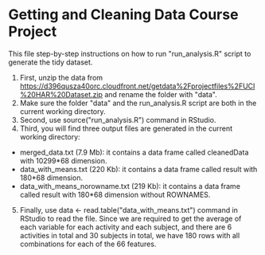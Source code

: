 Getting and Cleaning Data Course Project
========================================
This file step-by-step instructions on how to run "run_analysis.R" script to generate the tidy dataset.  

1. First, unzip the data from https://d396qusza40orc.cloudfront.net/getdata%2Fprojectfiles%2FUCI%20HAR%20Dataset.zip and rename the folder with "data".  
2. Make sure the folder "data" and the run_analysis.R script are both in the current working directory.  
3. Second, use source("run_analysis.R") command in RStudio.  
4. Third, you will find three output files are generated in the current working directory:  
  + merged_data.txt (7.9 Mb): it contains a data frame called cleanedData with 10299*68 dimension.  
  + data_with_means.txt (220 Kb): it contains a data frame called result with 180*68 dimension.  
  + data_with_means_norowname.txt (219 Kb): it contains a data frame called result with 180*68 dimension without ROWNAMES.  
5. Finally, use data <- read.table("data_with_means.txt") command in RStudio to read the file. Since we are required to get the average of each variable for each activity and each subject, and there are 6 activities in total and 30 subjects in total, we have 180 rows with all combinations for each of the 66 features. 

